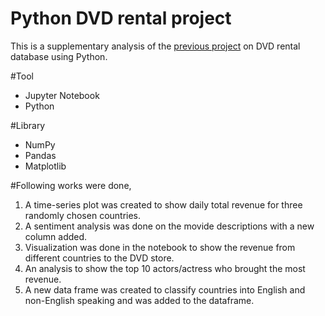 # Python DVD rental project
 
This is a supplementary analysis of the [previous project](https://github.com/sms06164/SQL-DVD-Rental-DB-project) on DVD rental database using Python.


#Tool
- Jupyter Notebook
- Python

#Library
- NumPy
- Pandas
- Matplotlib



#Following works were done,

1. A time-series plot was created to show daily total revenue for three randomly chosen countries.
2. A sentiment analysis was done on the movide descriptions with a new column added.
3. Visualization was done in the notebook to show the revenue from different countries to the DVD store.
4. An analysis to show the top 10 actors/actress who brought the most revenue.
5. A new data frame was created to classify countries into English and non-English speaking and was added to the dataframe.
